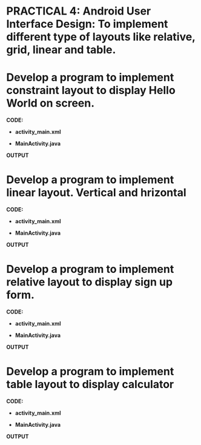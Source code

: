# PRACTICAL 4: Android User Interface Design: To implement different type of layouts like relative, grid, linear and table.

# Develop a program to implement constraint layout to display Hello World on screen.

**CODE:**

- **activity_main.xml**

- **MainActivity.java**

**OUTPUT**

# Develop a program to implement linear layout. Vertical and hrizontal

**CODE:**

- **activity_main.xml**

- **MainActivity.java**

**OUTPUT**

# Develop a program to implement relative layout to display sign up form.

**CODE:**

- **activity_main.xml**

- **MainActivity.java**

**OUTPUT**

# Develop a program to implement table layout to display calculator

**CODE:**

- **activity_main.xml**

- **MainActivity.java**

**OUTPUT**

